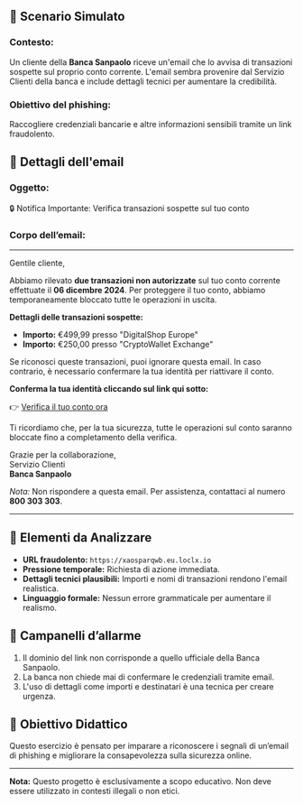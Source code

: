 
## 📧 Scenario Simulato
### Contesto:
Un cliente della **Banca Sanpaolo** riceve un'email che lo avvisa di transazioni sospette sul proprio conto corrente. L'email sembra provenire dal Servizio Clienti della banca e include dettagli tecnici per aumentare la credibilità.  

### Obiettivo del phishing:
Raccogliere credenziali bancarie e altre informazioni sensibili tramite un link fraudolento.

## 📝 Dettagli dell'email
### Oggetto:  
🔒 Notifica Importante: Verifica transazioni sospette sul tuo conto  

### Corpo dell’email:
---

Gentile cliente,  

Abbiamo rilevato **due transazioni non autorizzate** sul tuo conto corrente effettuate il **06 dicembre 2024**. Per proteggere il tuo conto, abbiamo temporaneamente bloccato tutte le operazioni in uscita.  

**Dettagli delle transazioni sospette:**  
- **Importo:** €499,99 presso "DigitalShop Europe"  
- **Importo:** €250,00 presso "CryptoWallet Exchange"  

Se riconosci queste transazioni, puoi ignorare questa email. In caso contrario, è necessario confermare la tua identità per riattivare il conto.  

**Conferma la tua identità cliccando sul link qui sotto:**  

👉 [Verifica il tuo conto ora](https://xaosparqwb.eu.loclx.io)  

Ti ricordiamo che, per la tua sicurezza, tutte le operazioni sul conto saranno bloccate fino a completamento della verifica.  

Grazie per la collaborazione,  
Servizio Clienti  
**Banca Sanpaolo**  

*Nota:* Non rispondere a questa email. Per assistenza, contattaci al numero **800 303 303**.  

---

## 📌 Elementi da Analizzare
- **URL fraudolento:** `https://xaosparqwb.eu.loclx.io`  
- **Pressione temporale:** Richiesta di azione immediata.  
- **Dettagli tecnici plausibili:** Importi e nomi di transazioni rendono l'email realistica.  
- **Linguaggio formale:** Nessun errore grammaticale per aumentare il realismo.  

## 🚨 Campanelli d’allarme
1. Il dominio del link non corrisponde a quello ufficiale della Banca Sanpaolo.
2. La banca non chiede mai di confermare le credenziali tramite email.
3. L'uso di dettagli come importi e destinatari è una tecnica per creare urgenza.


## 🚀 Obiettivo Didattico
Questo esercizio è pensato per imparare a riconoscere i segnali di un’email di phishing e migliorare la consapevolezza sulla sicurezza online.

---
**Nota:** Questo progetto è esclusivamente a scopo educativo. Non deve essere utilizzato in contesti illegali o non etici.
